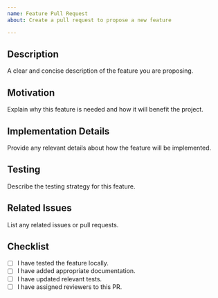 ```yaml
---
name: Feature Pull Request
about: Create a pull request to propose a new feature

---
```


## Description
A clear and concise description of the feature you are proposing.

## Motivation
Explain why this feature is needed and how it will benefit the project.

## Implementation Details
Provide any relevant details about how the feature will be implemented.

## Testing
Describe the testing strategy for this feature.

## Related Issues
List any related issues or pull requests.

## Checklist
- [ ] I have tested the feature locally.
- [ ] I have added appropriate documentation.
- [ ] I have updated relevant tests.
- [ ] I have assigned reviewers to this PR.
